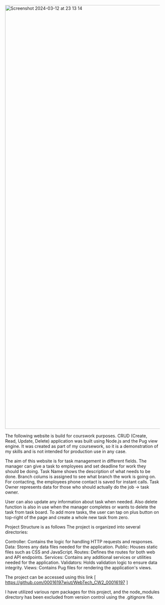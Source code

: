 
<img width="1382" alt="Screenshot 2024-03-12 at 23 13 14" src="https://github.com/00016197wiut/WebTech_CW2_00016197/assets/144993608/d7194fcd-8a0d-4155-ab28-7df706d77a3c">




The following website is build for courswork purposes. CRUD (Create, Read, Update, Delete) application was built using Node.js and the Pug view engine. It was created as part of my coursework, so it is a demonstration of my skills and is not intended for production use in any case.

The aim of this website is for task management in different fields. The manager can give a task to employees and set deadline for work they should be doing. Task Name shows the description of what needs to be done. Branch colums is assigned to see what branch the work is going on. For contacting, the employees phone contact is saved for instant calls. Task Owner represents data for those who should actually do the job -> task owner. 

User can also update any information about task when needed. Also delete function is also in use when the manager completes or wants to delete the task from task board. 
To add more tasks, the user can tap on plus button on top-right of the page and create a whole new task from zero. 

Project Structure is as follows
The project is organized into several directories:


Controller: Contains the logic for handling HTTP requests and responses.
Data: Stores any data files needed for the application.
Public: Houses static files such as CSS and JavaScript.
Routes: Defines the routes for both web and API endpoints.
Services: Contains any additional services or utilities needed for the application.
Validators: Holds validation logic to ensure data integrity.
Views: Contains Pug files for rendering the application's views.


The project can be accessed using this link [ https://github.com/00016197wiut/WebTech_CW2_00016197 ]

I have utilized various npm packages for this project, and the node_modules directory has been excluded from version control using the .gitignore file. 
